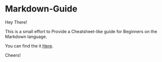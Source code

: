 # Markdown-Guide
Hey There!

This is a small effort to Provide a Cheatsheet-like guide for Beginners on the Markdown  language.

You can find the it [Here](Guide.md).

Cheers!